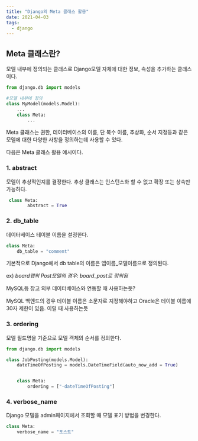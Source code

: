 ```yaml
---
title: "Django의 Meta 클래스 활용"
date: 2021-04-03
tags:
  - django
---
```


## Meta 클래스란?

모델 내부에 정의되는 클래스로 Django모델 자체에 대한 정보, 속성을 추가하는 클래스이다.

```python
from django.db import models

#모델 내부에 정의
class MyModel(models.Model):
    ...
    class Meta:
		...
```

Meta 클래스는 권한, 데이터베이스의 이름, 단 복수 이름, 추상화, 순서 지정등과 같은 모델에 대한 다양한 사항을 정의하는데 사용할 수 있다.

다음은 Meta 클래스 활용 예시이다.

### 1. abstract

모델이 추상적인지를 결정한다. 추상 클래스는 인스턴스화 할 수 없고 확장 또는 상속만 가능하다.

```python
 class Meta:
        abstract = True
```

### 2. db_table

데이터베이스 테이블 이름을 설정한다.

```python
class Meta:
    db_table = "comment"
```

기본적으로 Django에서 db table의 이름은 앱이름\_모델이름으로 정의된다.

ex) _board앱의 Post모델의 경우: board_post로 정의됨_

MySQL등 장고 외부 데이터베이스와 연동할 때 사용하는듯?

MySQL 백엔드의 경우 테이블 이름은 소문자로 지정해야하고 Oracle은 테이블 이름에 30자 제한이 있음. 이럴 때 사용하는듯

### 3. ordering

모델 필드명을 기준으로 모델 객체의 순서를 정의한다.

```python
from django.db import models

class JobPosting(models.Model):
    dateTimeOfPosting = models.DateTimeField(auto_now_add = True)


    class Meta:
        ordering = ["-dateTimeOfPosting"]
```

### 4. verbose_name

Django 모델을 admin페이지에서 조회할 때 모델 표기 방법을 변경한다.

```py
class Meta:
    verbose_name = "포스트"
```
